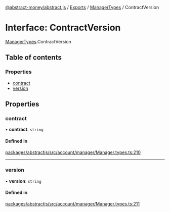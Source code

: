 [@abstract-money/abstract.js](../README.md) / [Exports](../modules.md) / [ManagerTypes](../modules/ManagerTypes.md) / ContractVersion

# Interface: ContractVersion

[ManagerTypes](../modules/ManagerTypes.md).ContractVersion

## Table of contents

### Properties

- [contract](ManagerTypes.ContractVersion.md#contract)
- [version](ManagerTypes.ContractVersion.md#version)

## Properties

### contract

• **contract**: `string`

#### Defined in

[packages/abstractjs/src/account/manager/Manager.types.ts:210](https://github.com/Abstract-OS/abstract.js/blob/c46b309/packages/abstractjs/src/account/manager/Manager.types.ts#L210)

___

### version

• **version**: `string`

#### Defined in

[packages/abstractjs/src/account/manager/Manager.types.ts:211](https://github.com/Abstract-OS/abstract.js/blob/c46b309/packages/abstractjs/src/account/manager/Manager.types.ts#L211)
